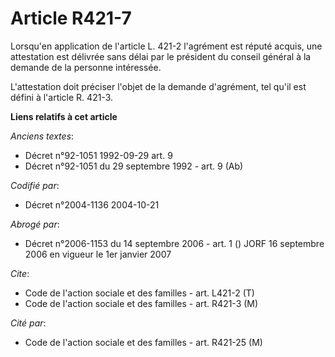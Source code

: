 # Article R421-7

Lorsqu'en application de l'article L. 421-2 l'agrément est réputé acquis, une attestation est délivrée sans délai par le
président du conseil général à la demande de la personne intéressée.

L'attestation doit préciser l'objet de la demande d'agrément, tel qu'il est défini à l'article R. 421-3.

**Liens relatifs à cet article**

_Anciens textes_:

  - Décret n°92-1051 1992-09-29 art. 9
  - Décret n°92-1051 du 29 septembre 1992 - art. 9 (Ab)

_Codifié par_:

  - Décret n°2004-1136 2004-10-21

_Abrogé par_:

  - Décret n°2006-1153 du 14 septembre 2006 - art. 1 () JORF 16 septembre 2006 en vigueur le 1er janvier 2007

_Cite_:

  - Code de l'action sociale et des familles - art. L421-2 (T)
  - Code de l'action sociale et des familles - art. R421-3 (M)

_Cité par_:

  - Code de l'action sociale et des familles - art. R421-25 (M)
